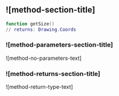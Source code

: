 ## ![method-section-title]


```lua
function getSize()
// returns: Drawing.Coords
```


### ![method-parameters-section-title]

![method-no-parameters-text]

### ![method-returns-section-title]

![method-return-type-text]

